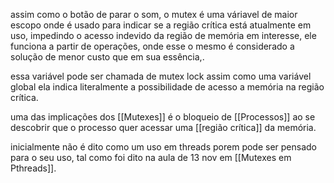 assim como o botão de parar o som, o mutex é uma váriavel de maior escopo onde é usado para indicar se a região crítica está atualmente em uso, impedindo o acesso indevido da região de memória em interesse, ele funciona a partir de operações, onde esse o mesmo é considerado a solução de menor custo que em sua essência,.

essa variável pode ser chamada de mutex lock assim como uma variável global ela indica literalmente a possibilidade de acesso a memória na região crítica.

uma das implicações dos [[Mutexes]] é o bloqueio de [[Processos]] ao se descobrir que o processo quer acessar uma [[região crítica]] da memória.

inicialmente não é dito como um uso em threads porem pode ser pensado para o seu uso, tal como foi dito na aula de 13 nov em [[Mutexes em Pthreads]].